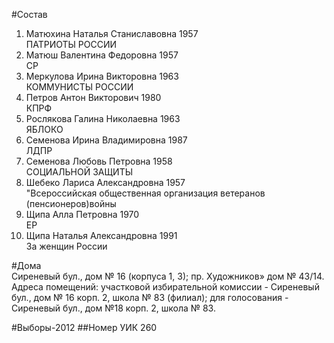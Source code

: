 #Состав
1. Матюхина Наталья Станиславовна 1957   
    ПАТРИОТЫ РОССИИ
2. Матюш Валентина Федоровна 1957   
    СР
3. Меркулова Ирина Викторовна 1963   
    КОММУНИСТЫ РОССИИ
4. Петров Антон Викторович 1980   
    КПРФ
5. Рослякова Галина Николаевна 1963   
    ЯБЛОКО
6. Семенова Ирина Владимировна 1987   
    ЛДПР
7. Семенова Любовь Петровна 1958   
    СОЦИАЛЬНОЙ ЗАЩИТЫ
8. Шебеко Лариса Александровна 1957   
    "Всероссийская общественная организация ветеранов (пенсионеров)войны
9. Щипа Алла Петровна 1970   
    ЕР
10. Щипа Наталья Александровна 1991   
    За женщин России

#Дома  
Сиреневый бул., дом № 16 (корпуса 1, 3); пр. Художников» дом № 43/14. Адреса помещений: участковой избирательной комиссии - Сиреневый бул., дом № 16 корп. 2, школа № 83 (филиал); для голосования - Сиреневый бул., дом №18 корп. 2, школа № 83.

#Выборы-2012
##Номер УИК
260
